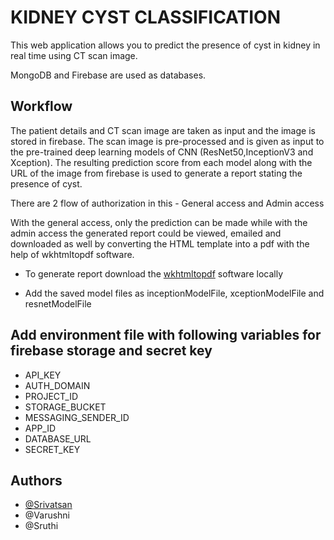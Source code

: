 # KIDNEY CYST CLASSIFICATION

This web application allows you to predict the presence of cyst in kidney in real time using CT scan image.

MongoDB and Firebase are used as databases. 

## Workflow

The patient details and CT scan image are taken as input and the image is stored in firebase. The scan image is pre-processed and is given as input to the pre-trained deep learning models of CNN (ResNet50,InceptionV3 and Xception). The resulting prediction score from each model along with the URL of the image from firebase is used to generate a report stating the presence of cyst. 

There are 2 flow of authorization in this - General access and Admin access

With the general access, only the prediction can be made while with the admin access the generated report could be viewed, emailed and downloaded as well by converting the HTML template into a pdf with the help of wkhtmltopdf software.

- To generate report download the [wkhtmltopdf](https://wkhtmltopdf.org/downloads.html) software locally

- Add the saved model files as inceptionModelFile, xceptionModelFile and resnetModelFile

## Add environment file with following variables for firebase storage and secret key

- API_KEY
- AUTH_DOMAIN
- PROJECT_ID
- STORAGE_BUCKET
- MESSAGING_SENDER_ID
- APP_ID
- DATABASE_URL
- SECRET_KEY


## Authors

- [@Srivatsan](https://www.github.com/srivatsan2607)
- @Varushni
- @Sruthi

